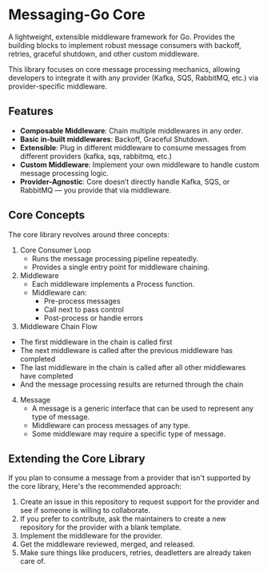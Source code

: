 # Messaging-Go Core

A lightweight, extensible middleware framework for Go. Provides the building blocks to implement robust message consumers with backoff, retries, graceful shutdown, and other custom middleware.

This library focuses on core message processing mechanics, allowing developers to integrate it with any provider (Kafka, SQS, RabbitMQ, etc.) via provider-specific middleware.

## Features

- **Composable Middleware**: Chain multiple middlewares in any order.
- **Basic in-built middlewares**: Backoff, Graceful Shutdown.
- **Extensible**: Plug in different middleware to consume messages from different providers (kafka, sqs, rabbitmq, etc.)
- **Custom Middleware**: Implement your own middleware to handle custom message processing logic.
- **Provider-Agnostic**: Core doesn’t directly handle Kafka, SQS, or RabbitMQ — you provide that via middleware.

## Core Concepts

The core library revolves around three concepts:

1. Core Consumer Loop
   - Runs the message processing pipeline repeatedly.
   - Provides a single entry point for middleware chaining.
2. Middleware
   - Each middleware implements a Process function.
   - Middleware can:
     - Pre-process messages
     - Call next to pass control
     - Post-process or handle errors
3. Middleware Chain Flow
  - The first middleware in the chain is called first
  - The next middleware is called after the previous middleware has completed
  - The last middleware in the chain is called after all other middlewares have completed
  - And the message processing results are returned through the chain
4. Message
   - A message is a generic interface that can be used to represent any type of message.
   - Middleware can process messages of any type.
   - Some middleware may require a specific type of message.

## Extending the Core Library

If you plan to consume a message from a provider that isn't supported by the core library,
Here's the recommended approach:
1. Create an issue in this repository to request support for the provider and see if someone is willing to collaborate.
2. If you prefer to contribute, ask the maintainers to create a new repository for the provider with a blank template.
3. Implement the middleware for the provider.
4. Get the middleware reviewed, merged, and released.
5. Make sure things like producers, retries, deadletters are already taken care of.
